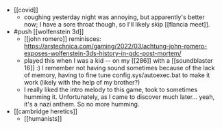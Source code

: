 - [[covid]]
	- coughing yesterday night was annoying, but apparently's better now; I have a sore throat though, so I'll likely skip [[flancia meet]].
- #push [[wolfenstein 3d]]
	- [[john romero]] reminisces: https://arstechnica.com/gaming/2022/03/achtung-john-romero-exposes-wolfenstein-3ds-history-in-gdc-post-mortem/
	- played this when I was a kid -- on my [[286]] with a [[soundblaster 16]] :) I remember not having sound sometimes because of the lack of memory, having to fine tune config.sys/autoexec.bat to make it work (likely with the help of my brother?)
	- I really liked the intro melody to this game, took to sometimes humming it. Unfortunately, as I came to discover much later... yeah, it's a nazi anthem. So no more humming.
- [[cambridge heretics]]
	- [[humanists]]